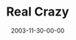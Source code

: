 ---
layout: message
category: message
series: "Crazy Church"
title: "Real Crazy"
date: 2003-11-30-00-00
message_id: 195
audio: "http://s3.amazonaws.com/crossroads-media/media/legacy/mp3/CC_04_11-30-03_Real_Crazy.mp3"
audio-duration: "01:57:26"
explicit: "N"
---